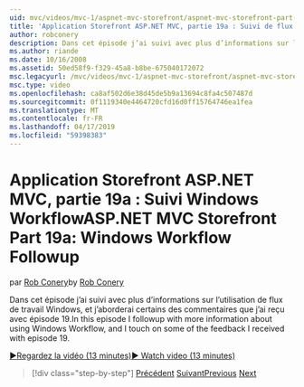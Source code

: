 ```yaml
---
uid: mvc/videos/mvc-1/aspnet-mvc-storefront/aspnet-mvc-storefront-part-19a-windows-workflow-followup
title: 'Application Storefront ASP.NET MVC, partie 19a : Suivi de flux de travail Windows | Microsoft Docs'
author: robconery
description: Dans cet épisode j’ai suivi avec plus d’informations sur l’utilisation de flux de travail Windows, et j’aborderai certains des commentaires que j’ai reçu avec épisode 19.
ms.author: riande
ms.date: 10/16/2008
ms.assetid: 50ed58f9-f329-45a8-b8be-675040172072
msc.legacyurl: /mvc/videos/mvc-1/aspnet-mvc-storefront/aspnet-mvc-storefront-part-19a-windows-workflow-followup
msc.type: video
ms.openlocfilehash: ca8af502d6e38d45de5b9a13694c8fa4c507487d
ms.sourcegitcommit: 0f1119340e4464720cfd16d0ff15764746ea1fea
ms.translationtype: MT
ms.contentlocale: fr-FR
ms.lasthandoff: 04/17/2019
ms.locfileid: "59398383"
---
```

# <a name="aspnet-mvc-storefront-part-19a-windows-workflow-followup"></a><span data-ttu-id="5e3af-103">Application Storefront ASP.NET MVC, partie 19a : Suivi Windows Workflow</span><span class="sxs-lookup"><span data-stu-id="5e3af-103">ASP.NET MVC Storefront Part 19a: Windows Workflow Followup</span></span>

<span data-ttu-id="5e3af-104">par [Rob Conery](https://github.com/robconery)</span><span class="sxs-lookup"><span data-stu-id="5e3af-104">by [Rob Conery](https://github.com/robconery)</span></span>

<span data-ttu-id="5e3af-105">Dans cet épisode j’ai suivi avec plus d’informations sur l’utilisation de flux de travail Windows, et j’aborderai certains des commentaires que j’ai reçu avec épisode 19.</span><span class="sxs-lookup"><span data-stu-id="5e3af-105">In this episode I followup with more information about using Windows Workflow, and I touch on some of the feedback I received with episode 19.</span></span>

[<span data-ttu-id="5e3af-106">&#9654;Regardez la vidéo (13 minutes)</span><span class="sxs-lookup"><span data-stu-id="5e3af-106">&#9654; Watch video (13 minutes)</span></span>](https://channel9.msdn.com/Blogs/ASP-NET-Site-Videos/aspnet-mvc-storefront-part-19a-windows-workflow-followup)

> [!div class="step-by-step"]
> <span data-ttu-id="5e3af-107">[Précédent](aspnet-mvc-storefront-part-19-processing-orders-with-windows-workflow.md)
> [Suivant](aspnet-mvc-storefront-part-20-logging.md)</span><span class="sxs-lookup"><span data-stu-id="5e3af-107">[Previous](aspnet-mvc-storefront-part-19-processing-orders-with-windows-workflow.md)
[Next](aspnet-mvc-storefront-part-20-logging.md)</span></span>
